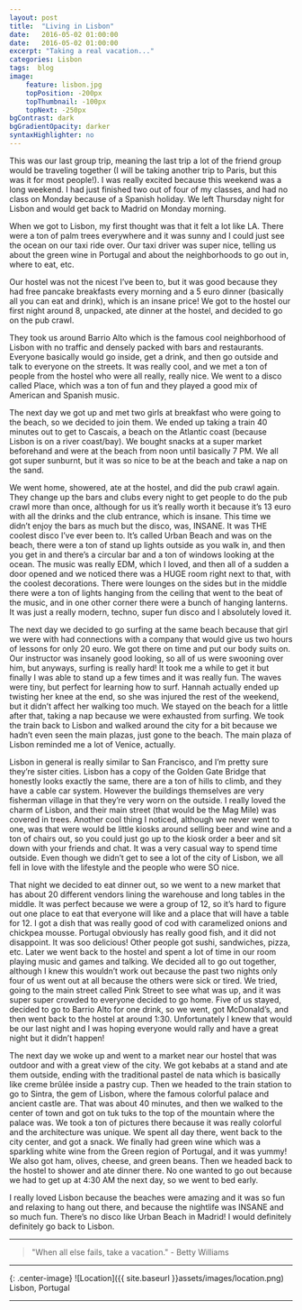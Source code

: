 ```yaml
---
layout: post
title:  "Living in Lisbon"
date:   2016-05-02 01:00:00
date:   2016-05-02 01:00:00
excerpt: "Taking a real vacation..."
categories: Lisbon
tags:  blog
image:
    feature: lisbon.jpg
    topPosition: -200px
    topThumbnail: -100px
    topNext: -250px
bgContrast: dark
bgGradientOpacity: darker
syntaxHighlighter: no
---
```


This was our last group trip, meaning the last trip a lot of the friend group would be traveling together (I will be taking another trip to Paris, but this was it for most people!). I was really excited because this weekend was a long weekend. I had just finished two out of four of my classes, and had no class on Monday because of a Spanish holiday. We left Thursday night for Lisbon and would get back to Madrid on Monday morning.

When we got to Lisbon, my first thought was that it felt a lot like LA. There were a ton of palm trees everywhere and it was sunny and I could just see the ocean on our taxi ride over. Our taxi driver was super nice, telling us about the green wine in Portugal and about the neighborhoods to go out in, where to eat, etc.

Our hostel was not the nicest I’ve been to, but it was good because they had free pancake breakfasts every morning and a 5 euro dinner (basically all you can eat and drink), which is an insane price! We got to the hostel our first night around 8, unpacked, ate dinner at the hostel, and decided to go on the pub crawl.

They took us around Barrio Alto which is the famous cool neighborhood of Lisbon with no traffic and densely packed with bars and restaurants. Everyone basically would go inside, get a drink, and then go outside and talk to everyone on the streets. It was really cool, and we met a ton of people from the hostel who were all really, really nice. We went to a disco called Place, which was a ton of fun and they played a good mix of American and Spanish music.

The next day we got up and met two girls at breakfast who were going to the beach, so we decided to join them. We ended up taking a train 40 minutes out to get to Cascais, a beach on the Atlantic coast (because Lisbon is on a river coast/bay). We bought snacks at a super market beforehand and were at the beach from noon until basically 7 PM. We all got super sunburnt, but it was so nice to be at the beach and take a nap on the sand.

We went home, showered, ate at the hostel, and did the pub crawl again. They change up the bars and clubs every night to get people to do the pub crawl more than once, although for us it’s really worth it because it’s 13 euro with all the drinks and the club entrance, which is insane. This time we didn’t enjoy the bars as much but the disco, was, INSANE. It was THE coolest disco I’ve ever been to. It’s called Urban Beach and was on the beach, there were a ton of stand up lights outside as you walk in, and then you get in and there’s a circular bar and a ton of windows looking at the ocean. The music was really EDM, which I loved, and then all of a sudden a door opened and we noticed there was a HUGE room right next to that, with the coolest decorations. There were lounges on the sides but in the middle there were a ton of lights hanging from the ceiling that went to the beat of the music, and in one other corner there were a bunch of hanging lanterns. It was just a really modern, techno, super fun disco and I absolutely loved it.

The next day we decided to go surfing at the same beach because that girl we were with had connections with a company that would give us two hours of lessons for only 20 euro. We got there on time and put our body suits on. Our instructor was insanely good looking, so all of us were swooning over him, but anyways, surfing is really hard! It took me a while to get it but finally I was able to stand up a few times and it was really fun. The waves were tiny, but perfect for learning how to surf. Hannah actually ended up twisting her knee at the end, so she was injured the rest of the weekend, but it didn’t affect her walking too much. We stayed on the beach for a little after that, taking a nap because we were exhausted from surfing. We took the train back to Lisbon and walked around the city for a bit because we hadn’t even seen the main plazas, just gone to the beach. The main plaza of Lisbon reminded me a lot of Venice, actually.

Lisbon in general is really similar to San Francisco, and I’m pretty sure they’re sister cities. Lisbon has a copy of the Golden Gate Bridge that honestly looks exactly the same, there are a ton of hills to climb, and they have a cable car system. However the buildings themselves are very fisherman village in that they’re very worn on the outside. I really loved the charm of Lisbon, and their main street (that would be the Mag Mile) was covered in trees. Another cool thing I noticed, although we never went to one, was that were would be little kiosks around selling beer and wine and a ton of chairs out, so you could just go up to the kiosk order a beer and sit down with your friends and chat. It was a very casual way to spend time outside. Even though we didn’t get to see a lot of the city of Lisbon, we all fell in love with the lifestyle and the people who were SO nice.

That night we decided to eat dinner out, so we went to a new market that has about 20 different vendors lining the warehouse and long tables in the middle. It was perfect because we were a group of 12, so it’s hard to figure out one place to eat that everyone will like and a place that will have a table for 12. I got a dish that was really good of cod with caramelized onions and chickpea mousse. Portugal obviously has really good fish, and it did not disappoint. It was soo delicious! Other people got sushi, sandwiches, pizza, etc. Later we went back to the hostel and spent a lot of time in our room playing music and games and talking. We decided all to go out together, although I knew this wouldn’t work out because the past two nights only four of us went out at all because the others were sick or tired. We tried, going to the main street called Pink Street to see what was up, and it was super super crowded to everyone decided to go home. Five of us stayed, decided to go to Barrio Alto for one drink, so we went, got McDonald’s, and then went back to the hostel at around 1:30. Unfortunately I knew that would be our last night and I was hoping everyone would rally and have a great night but it didn’t happen!

The next day we woke up and went to a market near our hostel that was outdoor and with a great view of the city. We got kebabs at a stand and ate them outside, ending with the traditional pastel de nata which is basically like creme brûlée inside a pastry cup. Then we headed to the train station to go to Sintra, the gem of Lisbon, where the famous colorful palace and ancient castle are. That was about 40 minutes, and then we walked to the center of town and got on tuk tuks to the top of the mountain where the palace was. We took a ton of pictures there because it was really colorful and the architecture was unique. We spent all day there, went back to the city center, and got a snack. We finally had green wine which was a sparkling white wine from the Green region of Portugal, and it was yummy! We also got ham, olives, cheese, and green beans. Then we headed back to the hostel to shower and ate dinner there. No one wanted to go out because we had to get up at 4:30 AM the next day, so we went to bed early.

I really loved Lisbon because the beaches were amazing and it was so fun and relaxing to hang out there, and because the nightlife was INSANE and so much fun. There’s no disco like Urban Beach in Madrid! I would definitely definitely go back to Lisbon.


<hr>

<blockquote class="largeQuote">"When all else fails, take a vacation." - Betty Williams</blockquote>

<hr>

{: .center-image}
![Location]({{ site.baseurl }}assets/images/location.png) Lisbon, Portugal

<hr>
